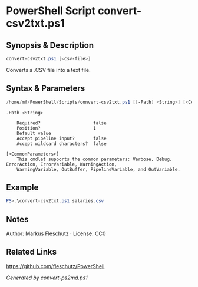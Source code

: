 # PowerShell Script convert-csv2txt.ps1

## Synopsis & Description
```powershell
convert-csv2txt.ps1 [<csv-file>]
```

Converts a .CSV file into a text file.

## Syntax & Parameters
```powershell
/home/mf/PowerShell/Scripts/convert-csv2txt.ps1 [[-Path] <String>] [<CommonParameters>]
```

```
-Path <String>
    
    Required?                    false
    Position?                    1
    Default value                
    Accept pipeline input?       false
    Accept wildcard characters?  false
```

```
[<CommonParameters>]
    This cmdlet supports the common parameters: Verbose, Debug, ErrorAction, ErrorVariable, WarningAction, 
    WarningVariable, OutBuffer, PipelineVariable, and OutVariable.
```

## Example
```powershell
PS>.\convert-csv2txt.ps1 salaries.csv
```


## Notes
Author: Markus Fleschutz · License: CC0

## Related Links
https://github.com/fleschutz/PowerShell

*Generated by convert-ps2md.ps1*
